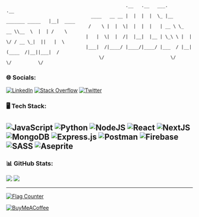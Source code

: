 ```
                                             .__   .__   ___.                    .__         
                                ____   __ __ |  |  |  |  \_ |__  _______ _____   |__|  ____  
                               /    \ |  |  \|  |  |  |   | __ \ \_  __ \\__  \  |  | /    \ 
                              |   |  \|  |  /|  |__|  |__ | \_\ \ |  | \/ / __ \_|  ||   |  \
                              |___|  /|____/ |____/|____/ |___  / |__|   (____  /|__||___|  /
                                   \/                         \/              \/          \/
```

### 🌐 Socials:

[![LinkedIn](https://img.shields.io/badge/LinkedIn-%230077B5.svg?logo=linkedin&logoColor=white)](https://linkedin.com/in/soloman-err) [![Stack Overflow](https://img.shields.io/badge/-Stackoverflow-FE7A16?logo=stack-overflow&logoColor=white)](https://stackoverflow.com/users/21963761) [![Twitter](https://img.shields.io/badge/Twitter-%231DA1F2.svg?logo=Twitter&logoColor=white)](https://twitter.com/@mrsolaimanb)

### 🖥️ Tech Stack:

![JavaScript](https://shields.io/badge/JavaScript-F7DF1E?logo=JavaScript&logoColor=000&style=for-the-badge)
![Python](https://img.shields.io/badge/python-3670A0?style=for-the-badge&logo=python&logoColor=ffdd54)
![NodeJS](https://img.shields.io/badge/node.js-6DA55F?style=for-the-badge&logo=node.js&logoColor=white)
![React](https://img.shields.io/badge/react-%2320232a.svg?style=for-the-badge&logo=react&logoColor=%2361DAFB)
![NextJS](https://img.shields.io/badge/next.js-000000?style=for-the-badge&logo=nextdotjs&logoColor=white)
![MongoDB](https://img.shields.io/badge/MongoDB-%234ea94b.svg?style=for-the-badge&logo=mongodb&logoColor=white)
![Express.js](https://img.shields.io/badge/express.js-%23404d59.svg?style=for-the-badge&logo=express&logoColor=%2361DAFB)
![Postman](https://img.shields.io/badge/Postman-FF6C37?style=for-the-badge&logo=postman&logoColor=white)
![Firebase](https://img.shields.io/badge/firebase-%23039BE5.svg?style=for-the-badge&logo=firebase)
![SASS](https://img.shields.io/badge/SASS-hotpink.svg?style=for-the-badge&logo=SASS&logoColor=white)
![Aseprite](https://img.shields.io/badge/Aseprite-FFFFFF?style=for-the-badge&logo=Aseprite&logoColor=#7D929E)
---

### 📊 GitHub Stats:

![](https://github-readme-stats.vercel.app/api/top-langs/?username=solaimanb&theme=dark&hide_border=false&include_all_commits=false&count_private=false&layout=compact) ![](https://github-readme-stats.vercel.app/api?username=solaimanb&theme=dark&hide_border=false&include_all_commits=false&count_private=false) 

---

<a href="https://info.flagcounter.com/erkR"><img src="https://s11.flagcounter.com/count2/erkR/bg_1C1C1C/txt_FFFFFF/border_474747/columns_8/maxflags_12/viewers_Guests/labels_1/pageviews_1/flags_0/percent_0/" alt="Flag Counter" border="0"></a>

[![BuyMeACoffee](https://img.shields.io/badge/Buy%20Me%20a%20Coffee-ffdd00?style=for-the-badge&logo=buy-me-a-coffee&logoColor=black)](https://buymeacoffee.com/soloaimanb)

<!-- Proudly created with GPRM ( https://gprm.itsvg.in ) -->

